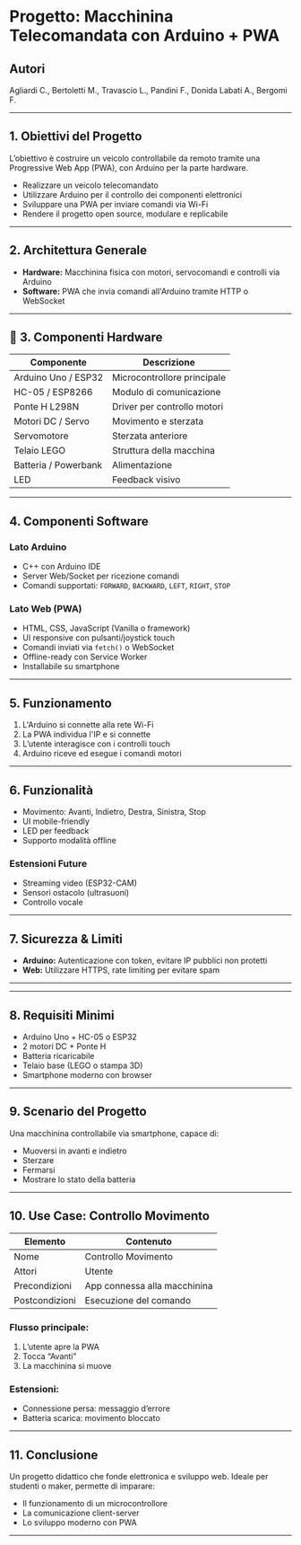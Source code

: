 #  Progetto: Macchinina Telecomandata con Arduino + PWA

##  Autori
Agliardi C., Bertoletti M., Travascio L., Pandini F., Donida Labati A., Bergomi F.

---

##  1. Obiettivi del Progetto

L’obiettivo è costruire un veicolo controllabile da remoto tramite una Progressive Web App (PWA), con Arduino per la parte hardware.

- Realizzare un veicolo telecomandato
- Utilizzare Arduino per il controllo dei componenti elettronici
- Sviluppare una PWA per inviare comandi via Wi-Fi
- Rendere il progetto open source, modulare e replicabile

---

##  2. Architettura Generale

- **Hardware:** Macchinina fisica con motori, servocomandi e controlli via Arduino
- **Software:** PWA che invia comandi all'Arduino tramite HTTP o WebSocket

---

## 🔌 3. Componenti Hardware

| Componente         | Descrizione                         |
|--------------------|-------------------------------------|
| Arduino Uno / ESP32| Microcontrollore principale         |
| HC-05 / ESP8266    | Modulo di comunicazione             |
| Ponte H L298N      | Driver per controllo motori         |
| Motori DC / Servo  | Movimento e sterzata                |
| Servomotore        | Sterzata anteriore                  |
| Telaio LEGO        | Struttura della macchina            |
| Batteria / Powerbank| Alimentazione                      |
| LED                | Feedback visivo                     |

---

##  4. Componenti Software

### Lato Arduino
- C++ con Arduino IDE
- Server Web/Socket per ricezione comandi
- Comandi supportati: `FORWARD`, `BACKWARD`, `LEFT`, `RIGHT`, `STOP`

### Lato Web (PWA)
- HTML, CSS, JavaScript (Vanilla o framework)
- UI responsive con pulsanti/joystick touch
- Comandi inviati via `fetch()` o WebSocket
- Offline-ready con Service Worker
- Installabile su smartphone

---

##  5. Funzionamento

1. L'Arduino si connette alla rete Wi-Fi
2. La PWA individua l'IP e si connette
3. L’utente interagisce con i controlli touch
4. Arduino riceve ed esegue i comandi motori

---

##  6. Funzionalità

-  Movimento: Avanti, Indietro, Destra, Sinistra, Stop
-  UI mobile-friendly
-  LED per feedback
-  Supporto modalità offline

###  Estensioni Future

- Streaming video (ESP32-CAM)
- Sensori ostacolo (ultrasuoni)
- Controllo vocale

---

##  7. Sicurezza & Limiti

- **Arduino:** Autenticazione con token, evitare IP pubblici non protetti
- **Web:** Utilizzare HTTPS, rate limiting per evitare spam

---


---

##  8. Requisiti Minimi

- Arduino Uno + HC-05 o ESP32
- 2 motori DC + Ponte H
- Batteria ricaricabile
- Telaio base (LEGO o stampa 3D)
- Smartphone moderno con browser

---

##  9. Scenario del Progetto

Una macchinina controllabile via smartphone, capace di:

- Muoversi in avanti e indietro
- Sterzare
- Fermarsi
- Mostrare lo stato della batteria

---

##  10. Use Case: Controllo Movimento

| Elemento       | Contenuto                       |
|----------------|---------------------------------|
| Nome           | Controllo Movimento             |
| Attori         | Utente                          |
| Precondizioni  | App connessa alla macchinina    |
| Postcondizioni | Esecuzione del comando          |

### Flusso principale:
1. L’utente apre la PWA
2. Tocca “Avanti”
3. La macchinina si muove

### Estensioni:
-  Connessione persa: messaggio d’errore
-  Batteria scarica: movimento bloccato

---

##  11. Conclusione

Un progetto didattico che fonde elettronica e sviluppo web. Ideale per studenti o maker, permette di imparare:

- Il funzionamento di un microcontrollore
- La comunicazione client-server
- Lo sviluppo moderno con PWA

---



